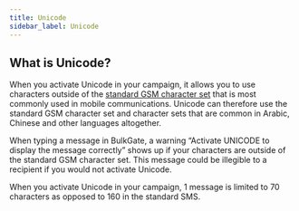 ```yaml
---
title: Unicode
sidebar_label: Unicode
---
```


## What is Unicode?
When you activate Unicode in your campaign, it allows you to use characters outside of the [standard GSM character set](https://en.wikipedia.org/wiki/GSM_03.38) that is most commonly used in mobile communications. Unicode can therefore use the standard GSM character set and character sets that are common in Arabic, Chinese and other languages altogether. 

When typing a message in BulkGate, a warning “Activate UNICODE to display the message correctly” shows up if your characters are outside of the standard GSM character set. This message could be illegible to a recipient if you would not activate Unicode.

When you activate Unicode in your campaign, 1 message is limited to 70 characters as opposed to 160 in the standard SMS.
